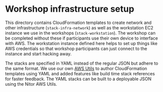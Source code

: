 # Workshop infrastructure setup

This directory contains CloudFormation templates to create network and other infrastructure (`stack-infra-network`) as well as the workstation EC2 instance we use in the workshops (`stack-workstation`). The workshop can be completed without these if participants use their own device to interface with AWS. The workstation instance defined here helps to set up things like AWS credentials so that workshop participants can just connect to the instance and start hacking away.

The stacks are specified in YAML instead of the regular JSON but adhere to the same format. We use our own [AWS Utils](https://github.com/NitorCreations/aws-utils) to author CloudFormation templates using YAML and added features like build time stack references for faster feedback. The YAML stacks can be built to a deployable JSON using the Nitor AWS Utils.

